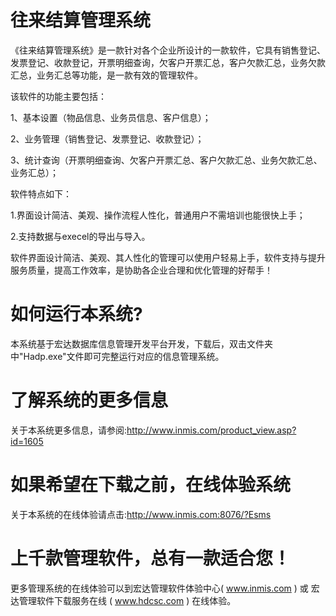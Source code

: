 # 往来结算管理系统

《往来结算管理系统》是一款针对各个企业所设计的一款软件，它具有销售登记、发票登记、收款登记，开票明细查询，欠客户开票汇总，客户欠款汇总，业务欠款汇总，业务汇总等功能，是一款有效的管理软件。

 该软件的功能主要包括： 
 
 1、基本设置（物品信息、业务员信息、客户信息）；
 
  2、业务管理（销售登记、发票登记、收款登记）； 
  
  3、统计查询（开票明细查询、欠客户开票汇总、客户欠款汇总、业务欠款汇总、业务汇总）； 
  
  软件特点如下： 
  
  1.界面设计简洁、美观、操作流程人性化，普通用户不需培训也能很快上手； 
  
  2.支持数据与execel的导出与导入。
  
   软件界面设计简洁、美观、其人性化的管理可以使用户轻易上手，软件支持与提升服务质量，提高工作效率，是协助各企业合理和优化管理的好帮手！

# 如何运行本系统?

本系统基于宏达数据库信息管理开发平台开发，下载后，双击文件夹中"Hadp.exe"文件即可完整运行对应的信息管理系统。

# 了解系统的更多信息

关于本系统更多信息，请参阅:http://www.inmis.com/product_view.asp?id=1605

# 如果希望在下载之前，在线体验系统

关于本系统的在线体验请点击:http://www.inmis.com:8076/?Esms

# 上千款管理软件，总有一款适合您！

更多管理系统的在线体验可以到宏达管理软件体验中心( www.inmis.com ) 或 宏达管理软件下载服务在线 ( www.hdcsc.com ) 在线体验。

